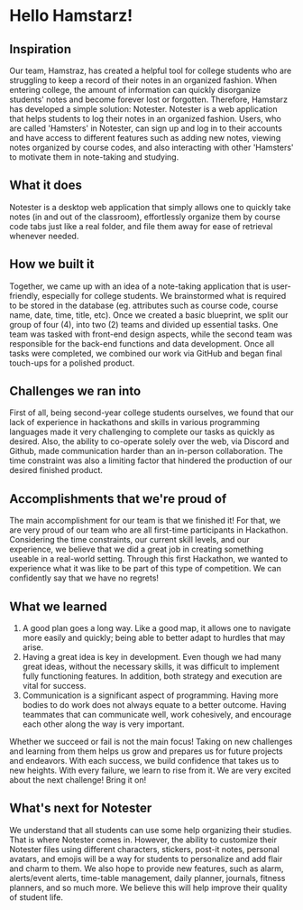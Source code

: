 # Hello Hamstarz! 
## Inspiration 
Our team, Hamstraz, has created a helpful tool for college students who are struggling to keep a record of their notes in an organized fashion. When entering college, the amount of information can quickly disorganize students' notes and become forever lost or forgotten. Therefore, Hamstarz has developed a simple solution: Notester. Notester is a web application that helps students to log their notes in an organized fashion. Users, who are called 'Hamsters' in Notester, can sign up and log in to their accounts and have access to different features such as adding new notes, viewing notes organized by course codes, and also interacting with other 'Hamsters' to motivate them in note-taking and studying.

## What it does
Notester is a desktop web application that simply allows one to quickly take notes (in and out of the classroom), effortlessly organize them by course code tabs just like a real folder, and file them away for ease of retrieval whenever needed.

## How we built it
Together, we came up with an idea of a note-taking application that is user-friendly, especially for college students. We brainstormed what is required to be stored in the database (eg. attributes such as course code, course name, date, time, title, etc). Once we created a basic blueprint, we split our group of four (4), into two (2) teams and divided up essential tasks. One team was tasked with front-end design aspects, while the second team was responsible for the back-end functions and data development. Once all tasks were completed, we combined our work via GitHub and began final touch-ups for a polished product.

## Challenges we ran into
First of all, being second-year college students ourselves, we found that our lack of experience in hackathons and skills in various programming languages made it very challenging to complete our tasks as quickly as desired. Also, the ability to co-operate solely over the web, via Discord and Github, made communication harder than an in-person collaboration. The time constraint was also a limiting factor that hindered the production of our desired finished product.

## Accomplishments that we're proud of
The main accomplishment for our team is that we finished it! For that, we are very proud of our team who are all first-time participants in Hackathon. Considering the time constraints, our current skill levels, and our experience, we believe that we did a great job in creating something useable in a real-world setting. Through this first Hackathon, we wanted to experience what it was like to be part of this type of competition. We can confidently say that we have no regrets!

## What we learned
1. A good plan goes a long way. Like a good map, it allows one to navigate more easily and quickly; being able to better adapt to hurdles that may arise.
2. Having a great idea is key in development. Even though we had many great ideas, without the necessary skills, it was difficult to implement fully functioning features. In addition, both strategy and execution are vital for success.
3. Communication is a significant aspect of programming. Having more bodies to do work does not always equate to a better outcome. Having teammates that can communicate well, work cohesively, and encourage each other along the way is very important.

Whether we succeed or fail is not the main focus! Taking on new challenges and learning from them helps us grow and prepares us for future projects and endeavors. With each success, we build confidence that takes us to new heights. With every failure, we learn to rise from it. We are very excited about the next challenge! Bring it on!

## What's next for Notester
We understand that all students can use some help organizing their studies. That is where Notester comes in. However, the ability to customize their Notester files using different characters, stickers, post-it notes, personal avatars, and emojis will be a way for students to personalize and add flair and charm to them. We also hope to provide new features, such as alarm, alerts/event alerts, time-table management, daily planner, journals, fitness planners, and so much more. We believe this will help improve their quality of student life.

